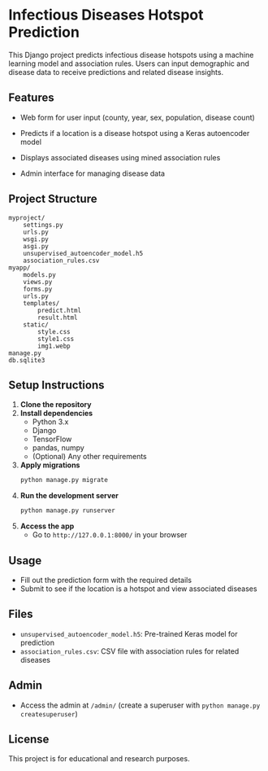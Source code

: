 # Infectious Diseases Hotspot Prediction

This Django project predicts infectious disease hotspots using a machine learning model and association rules. Users can input demographic and disease data to receive predictions and related disease insights.

## Features
- Web form for user input (county, year, sex, population, disease count)
  
- Predicts if a location is a disease hotspot using a Keras autoencoder model
  
- Displays associated diseases using mined association rules
  
- Admin interface for managing disease data

## Project Structure
```
myproject/
    settings.py
    urls.py
    wsgi.py
    asgi.py
    unsupervised_autoencoder_model.h5
    association_rules.csv
myapp/
    models.py
    views.py
    forms.py
    urls.py
    templates/
        predict.html
        result.html
    static/
        style.css
        style1.css
        img1.webp
manage.py
db.sqlite3
```

## Setup Instructions
1. **Clone the repository**
2. **Install dependencies**
   - Python 3.x
   - Django
   - TensorFlow
   - pandas, numpy
   - (Optional) Any other requirements
3. **Apply migrations**
   ```bash
   python manage.py migrate
   ```
4. **Run the development server**
   ```bash
   python manage.py runserver
   ```
5. **Access the app**
   - Go to `http://127.0.0.1:8000/` in your browser

## Usage
- Fill out the prediction form with the required details
- Submit to see if the location is a hotspot and view associated diseases

## Files
- `unsupervised_autoencoder_model.h5`: Pre-trained Keras model for prediction
- `association_rules.csv`: CSV file with association rules for related diseases

## Admin
- Access the admin at `/admin/` (create a superuser with `python manage.py createsuperuser`)

## License
This project is for educational and research purposes.
